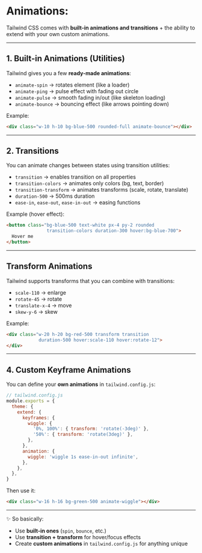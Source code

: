 # Animations:

Tailwind CSS comes with **built-in animations and transitions** + the ability to extend with your own custom animations.

---

## 1. Built-in Animations (Utilities)

Tailwind gives you a few **ready-made animations**:

- `animate-spin` → rotates element (like a loader)
- `animate-ping` → pulse effect with fading out circle
- `animate-pulse` → smooth fading in/out (like skeleton loading)
- `animate-bounce` → bouncing effect (like arrows pointing down)

Example:

```html
<div class="w-10 h-10 bg-blue-500 rounded-full animate-bounce"></div>

```

---

## 2. Transitions

You can animate changes between states using transition utilities:

- `transition` → enables transition on all properties
- `transition-colors` → animates only colors (bg, text, border)
- `transition-transform` → animates transforms (scale, rotate, translate)
- `duration-500` → 500ms duration
- `ease-in`, `ease-out`, `ease-in-out` → easing functions

Example (hover effect):

```html
<button class="bg-blue-500 text-white px-4 py-2 rounded
               transition-colors duration-300 hover:bg-blue-700">
  Hover me
</button>

```

---

## Transform Animations

Tailwind supports transforms that you can combine with transitions:

- `scale-110` → enlarge
- `rotate-45` → rotate
- `translate-x-4` → move
- `skew-y-6` → skew

Example:

```html
<div class="w-20 h-20 bg-red-500 transform transition
            duration-500 hover:scale-110 hover:rotate-12">
</div>

```

---

## 4. Custom Keyframe Animations

You can define your **own animations** in `tailwind.config.js`:

```jsx
// tailwind.config.js
module.exports = {
  theme: {
    extend: {
      keyframes: {
        wiggle: {
          '0%, 100%': { transform: 'rotate(-3deg)' },
          '50%': { transform: 'rotate(3deg)' },
        },
      },
      animation: {
        wiggle: 'wiggle 1s ease-in-out infinite',
      },
    },
  },
}

```

Then use it:

```html
<div class="w-16 h-16 bg-green-500 animate-wiggle"></div>

```

---

✨ So basically:

- Use **built-in ones** (`spin`, `bounce`, etc.)
- Use **transition + transform** for hover/focus effects
- Create **custom animations** in `tailwind.config.js` for anything unique
